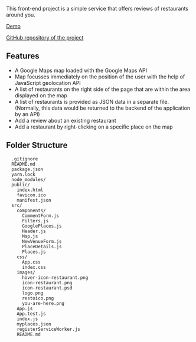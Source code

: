 This front-end project is a simple service that offers reviews of restaurants around you.

[Demo ](http://www.basaksecmen.com/projects/p7/build/)

[GitHub repository of the project](https://github.com/bskscmn/reactJS-GoogleMapsAPI-Restaurant-Review)

## Features

- A Google Maps map loaded with the Google Maps API 
- Map focusses immediately on the position of the user with the help of JavaScript geolocation API
- A list of restaurants on the right side of the page that are within the area displayed on the map
- A list of restaurants is provided as JSON data in a separate file. (Normally, this data would be returned to the backend of the application by an API)
- Add a review about an existing restaurant
- Add a restaurant by right-clicking on a specific place on the map


## Folder Structure

```
  .gitignore
  README.md
  package.json
  yarn.lock
  node_modules/
  public/
    index.html
    favicon.ico
    manifest.json
  src/
    components/
      CommentForm.js
      Filters.js
      GooglePlaces.js
      Header.js
      Map.js
      NewVenueForm.js
      PlaceDetails.js
      Places.js
    css/
      App.css		
      index.css
    images/
      hover-icon-restaurant.png
      icon-restaurant.png
      icon-restaurant.psd
      logo.png
      restoico.png
      you-are-here.png
    App.js
    App.test.js
    index.js
    myplaces.json
    registerServiceWorker.js
    README.md
```
